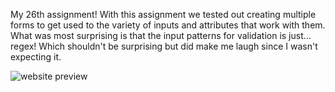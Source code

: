 My 26th assignment! With this assignment we tested out creating multiple forms to get used to the variety of inputs and attributes that work with them. What was most surprising is that the input patterns for validation is just... regex! Which shouldn't be surprising but did make me laugh since I wasn't expecting it.

![website preview](https://raw.githubusercontent.com/Windikite/HTMLForms/master/website_preview.png)